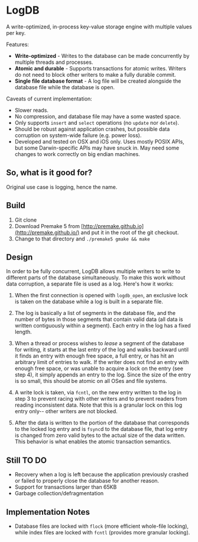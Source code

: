 # LogDB

A write-optimized, in-process key-value storage engine with multiple values per key.

Features:

- **Write-optimized** - Writes to the database can be made concurrently by multiple threads and processes.
- **Atomic and durable** - Supports transactions for atomic writes. Writers do not need to block other writers to make a fully durable commit.
- **Single file database format** - A log file will be created alongside the database file while the database is open.

Caveats of current implementation:

- Slower reads.
- No compression, and database file may have a some wasted space.
- Only supports `insert` and `select` operations (no `update` nor `delete`).
- Should be robust against application crashes, but possible data corruption on system-wide failure (e.g. power loss).
- Developed and tested on OSX and iOS only. Uses mostly POSIX APIs, but some Darwin-specific APIs may have snuck in. May need some changes to work correctly on big endian machines.

## So, what is it good for?

Original use case is logging, hence the name.


## Build

1. Git clone
2. Download Premake 5 from [http://premake.github.io](http://premake.github.io/) and put it in the root of the git checkout.
3. Change to that directory and `./premake5 gmake && make`

## Design

In order to be fully concurrent, LogDB allows multiple writers to write to different parts of the database simultaneously. To make this work without data corruption, a separate file is used as a log. Here's how it works:

1. When the first connection is opened with `logdb_open`, an exclusive lock is taken on the database while a log is built in a separate file.

2. The log is basically a list of segments in the database file, and the number of bytes in those segments that contain valid data (all data is written contiguously within a segment). Each entry in the log has a fixed length.

3. When a thread or process wishes to _lease_ a segment of the database for writing, it starts at the last entry of the log and walks backward until it finds an entry with enough free space, a full entry, or has hit an arbitrary limit of entries to walk. If the writer does not find an entry with enough free space, or was unable to acquire a lock on the entry (see step 4), it simply appends an entry to the log. Since the size of the entry is so small, this should be atomic on all OSes and file systems.

4. A write lock is taken, via `fcntl`, on the new entry written to the log in step 3 to prevent racing with other writers and to prevent readers from reading inconsistent data. Note that this is a granular lock on this log entry only-- other writers are not blocked.

5. After the data is written to the portion of the database that corresponds to the locked log entry and is `fsync`d to the database file, that log entry is changed from zero valid bytes to the actual size of the data written. This behavior is what enables the atomic transaction semantics.

## Still TO DO

- Recovery when a log is left because the application previously crashed or failed to properly close the database for another reason.
- Support for transactions larger than 65KB
- Garbage collection/defragmentation



## Implementation Notes

- Database files are locked with `flock` (more efficient whole-file locking), while index files are locked with `fcntl` (provides more granular locking).

